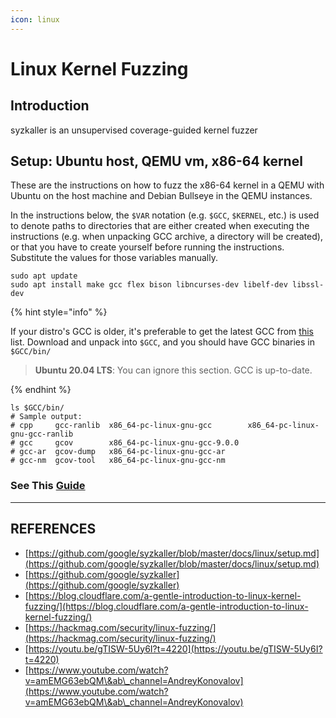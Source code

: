 ```yaml
---
icon: linux
---
```


# Linux Kernel Fuzzing

## Introduction

syzkaller is an unsupervised coverage-guided kernel fuzzer

## Setup: Ubuntu host, QEMU vm, x86-64 kernel

These are the instructions on how to fuzz the x86-64 kernel in a QEMU with Ubuntu on the host machine and Debian Bullseye in the QEMU instances.

In the instructions below, the `$VAR` notation (e.g. `$GCC`, `$KERNEL`, etc.) is used to denote paths to directories that are either created when executing the instructions (e.g. when unpacking GCC archive, a directory will be created), or that you have to create yourself before running the instructions. Substitute the values for those variables manually.

```
sudo apt update
sudo apt install make gcc flex bison libncurses-dev libelf-dev libssl-dev
```

{% hint style="info" %}


If your distro's GCC is older, it's preferable to get the latest GCC from [this](https://github.com/google/syzkaller/blob/master/docs/syzbot.md#crash-does-not-reproduce) list. Download and unpack into `$GCC`, and you should have GCC binaries in `$GCC/bin/`

> **Ubuntu 20.04 LTS**: You can ignore this section. GCC is up-to-date.


{% endhint %}

```
ls $GCC/bin/
# Sample output:
# cpp     gcc-ranlib  x86_64-pc-linux-gnu-gcc        x86_64-pc-linux-gnu-gcc-ranlib
# gcc     gcov        x86_64-pc-linux-gnu-gcc-9.0.0
# gcc-ar  gcov-dump   x86_64-pc-linux-gnu-gcc-ar
# gcc-nm  gcov-tool   x86_64-pc-linux-gnu-gcc-nm
```

### See This [Guide](https://github.com/google/syzkaller/blob/master/docs/linux/setup\_ubuntu-host\_qemu-vm\_x86-64-kernel.md)





***

## REFERENCES

* [https://github.com/google/syzkaller/blob/master/docs/linux/setup.md](https://github.com/google/syzkaller/blob/master/docs/linux/setup.md)
* [https://github.com/google/syzkaller](https://github.com/google/syzkaller)
* [https://blog.cloudflare.com/a-gentle-introduction-to-linux-kernel-fuzzing/](https://blog.cloudflare.com/a-gentle-introduction-to-linux-kernel-fuzzing/)
* [https://hackmag.com/security/linux-fuzzing/](https://hackmag.com/security/linux-fuzzing/)
* [https://youtu.be/gTISW-5Uy6I?t=4220](https://youtu.be/gTISW-5Uy6I?t=4220)
* [https://www.youtube.com/watch?v=amEMG63ebQM\&ab\_channel=AndreyKonovalov](https://www.youtube.com/watch?v=amEMG63ebQM\&ab\_channel=AndreyKonovalov)

